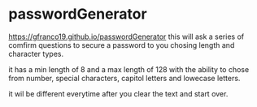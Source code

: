 # passwordGenerator
 https://gfranco19.github.io/passwordGenerator
this will ask a series of comfirm questions to secure a password to you chosing length and character types.

it has a min length of 8 and a max length of 128 with the ability to chose from number, special characters, capitol letters and lowecase letters.

it wil be different everytime after you clear the text and start over.

